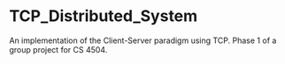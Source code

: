 # TCP_Distributed_System
An implementation of the Client-Server paradigm
using TCP. Phase 1 of a group project for CS 4504.
